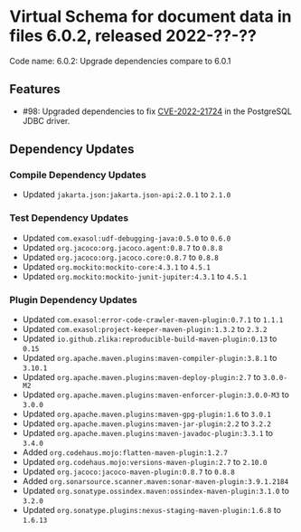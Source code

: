# Virtual Schema for document data in files 6.0.2, released 2022-??-??

Code name: 6.0.2: Upgrade dependencies compare to 6.0.1

## Features

* #98: Upgraded dependencies to fix [CVE-2022-21724](https://ossindex.sonatype.org/vulnerability/0f319d1b-e964-4471-bded-db3aeb3c3a29?component-type=maven&component-name=org.postgresql.postgresql&utm_source=ossindex-client&utm_medium=integration&utm_content=1.1.1) in the PostgreSQL JDBC driver.

## Dependency Updates

### Compile Dependency Updates

* Updated `jakarta.json:jakarta.json-api:2.0.1` to `2.1.0`

### Test Dependency Updates

* Updated `com.exasol:udf-debugging-java:0.5.0` to `0.6.0`
* Updated `org.jacoco:org.jacoco.agent:0.8.7` to `0.8.8`
* Updated `org.jacoco:org.jacoco.core:0.8.7` to `0.8.8`
* Updated `org.mockito:mockito-core:4.3.1` to `4.5.1`
* Updated `org.mockito:mockito-junit-jupiter:4.3.1` to `4.5.1`

### Plugin Dependency Updates

* Updated `com.exasol:error-code-crawler-maven-plugin:0.7.1` to `1.1.1`
* Updated `com.exasol:project-keeper-maven-plugin:1.3.2` to `2.3.2`
* Updated `io.github.zlika:reproducible-build-maven-plugin:0.13` to `0.15`
* Updated `org.apache.maven.plugins:maven-compiler-plugin:3.8.1` to `3.10.1`
* Updated `org.apache.maven.plugins:maven-deploy-plugin:2.7` to `3.0.0-M2`
* Updated `org.apache.maven.plugins:maven-enforcer-plugin:3.0.0-M3` to `3.0.0`
* Updated `org.apache.maven.plugins:maven-gpg-plugin:1.6` to `3.0.1`
* Updated `org.apache.maven.plugins:maven-jar-plugin:2.2` to `3.2.2`
* Updated `org.apache.maven.plugins:maven-javadoc-plugin:3.3.1` to `3.4.0`
* Added `org.codehaus.mojo:flatten-maven-plugin:1.2.7`
* Updated `org.codehaus.mojo:versions-maven-plugin:2.7` to `2.10.0`
* Updated `org.jacoco:jacoco-maven-plugin:0.8.7` to `0.8.8`
* Added `org.sonarsource.scanner.maven:sonar-maven-plugin:3.9.1.2184`
* Updated `org.sonatype.ossindex.maven:ossindex-maven-plugin:3.1.0` to `3.2.0`
* Updated `org.sonatype.plugins:nexus-staging-maven-plugin:1.6.8` to `1.6.13`
